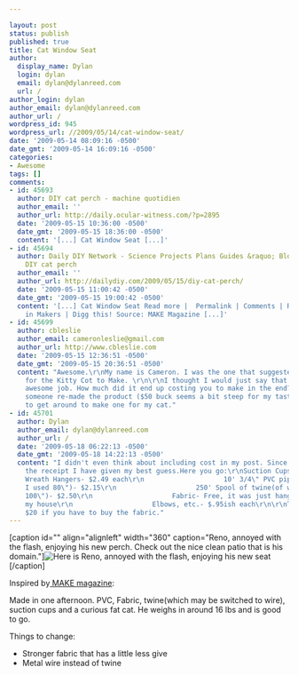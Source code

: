 ```yaml
---

layout: post
status: publish
published: true
title: Cat Window Seat
author:
  display_name: Dylan
  login: dylan
  email: dylan@dylanreed.com
  url: /
author_login: dylan
author_email: dylan@dylanreed.com
author_url: /
wordpress_id: 945
wordpress_url: //2009/05/14/cat-window-seat/
date: '2009-05-14 08:09:16 -0500'
date_gmt: '2009-05-14 16:09:16 -0500'
categories:
- Awesome
tags: []
comments:
- id: 45693
  author: DIY cat perch - machine quotidien
  author_email: ''
  author_url: http://daily.ocular-witness.com/?p=2895
  date: '2009-05-15 10:36:00 -0500'
  date_gmt: '2009-05-15 18:36:00 -0500'
  content: '[...] Cat Window Seat [...]'
- id: 45694
  author: Daily DIY Network - Science Projects Plans Guides &raquo; Blog Archive &raquo;
    DIY cat perch
  author_email: ''
  author_url: http://dailydiy.com/2009/05/15/diy-cat-perch/
  date: '2009-05-15 11:00:42 -0500'
  date_gmt: '2009-05-15 19:00:42 -0500'
  content: '[...] Cat Window Seat Read more |  Permalink | Comments | Read more articles
    in Makers | Digg this! Source: MAKE Magazine [...]'
- id: 45699
  author: cbleslie
  author_email: cameronleslie@gmail.com
  author_url: http://www.cbleslie.com
  date: '2009-05-15 12:36:51 -0500'
  date_gmt: '2009-05-15 20:36:51 -0500'
  content: "Awesome.\r\nMy name is Cameron. I was the one that suggested the link
    for the Kitty Cot to Make. \r\n\r\nI thought I would just say that you did an
    awesome job. How much did it end up costing you to make in the end?  I am glad
    someone re-made the product ($50 buck seems a bit steep for my tastes). I need
    to get around to make one for my cat."
- id: 45701
  author: Dylan
  author_email: dylan@dylanreed.com
  author_url: /
  date: '2009-05-18 06:22:13 -0500'
  date_gmt: '2009-05-18 14:22:13 -0500'
  content: "I didn't even think about including cost in my post. Since I can't find
    the receipt I have given my best guess.Here you go:\r\nSuction Cups: Four 20lbs
    Wreath Hangers- $2.49 each\r\n                    10' 3/4\" PVC pipe(of which
    I used 80\")- $2.15\r\n                    250' Spool of twine(of which I used
    100\")- $2.50\r\n                    Fabric- Free, it was just hanging around
    my house\r\n                    Elbows, etc.- $.95ish each\r\n\r\nTotal: Around
    $20 if you have to buy the fabric."
---
```


[caption id="" align="alignleft" width="360" caption="Reno, annoyed with the flash, enjoying his new perch. Check out the nice clean patio that is his domain."]![Here is Reno, annoyed with the flash, enjoying his new seat][1][/caption]

   [1]: http://farm4.static.flickr.com/3564/3531471078_65617d80de.jpg (Comfy)

Inspired by[ MAKE magazine][2]: 

   [2]: http://blog.makezine.com/archive/2009/05/kitty_cot_window_cat_perch.html?CMP=OTC-0D6B48984890

Made in one afternoon. PVC, Fabric, twine(which may be switched to wire), suction cups and a curious fat cat. He weighs in around 16 lbs and is good to go.

Things to change:

  * Stronger fabric that has a little less give
  * Metal wire instead of twine
  

